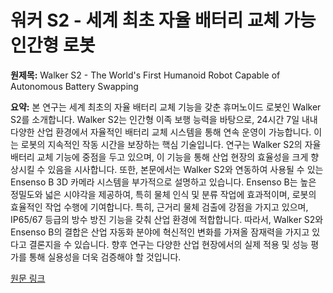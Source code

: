 # 워커 S2 - 세계 최초 자율 배터리 교체 가능 인간형 로봇

**원제목:** Walker S2 - The World's First Humanoid Robot Capable of Autonomous Battery Swapping

**요약:** 본 연구는 세계 최초의 자율 배터리 교체 기능을 갖춘 휴머노이드 로봇인 Walker S2를 소개합니다.  Walker S2는 인간형 이족 보행 능력을 바탕으로,  24시간 7일 내내 다양한 산업 환경에서 자율적인 배터리 교체 시스템을 통해 연속 운영이 가능합니다.  이는 로봇의 지속적인 작동 시간을 보장하는 핵심 기술입니다.  연구는  Walker S2의 자율 배터리 교체 기능에 중점을 두고 있으며,  이 기능을 통해  산업 현장의 효율성을 크게 향상시킬 수 있음을 시사합니다.  또한, 본문에서는 Walker S2와 연동하여 사용될 수 있는 Ensenso B 3D 카메라 시스템을 부가적으로 설명하고 있습니다.  Ensenso B는 높은 정밀도와 넓은 시야각을 제공하여, 특히 물체 인식 및 분류 작업에 효과적이며,  로봇의 효율적인 작업 수행에 기여합니다.  특히,  근거리 물체 검출에 강점을 가지고 있으며,  IP65/67 등급의 방수 방진 기능을 갖춰 산업 환경에 적합합니다.  따라서, Walker S2와 Ensenso B의 결합은 산업 자동화 분야에 혁신적인 변화를 가져올 잠재력을 가지고 있다고 결론지을 수 있습니다.  향후 연구는 다양한 산업 현장에서의 실제 적용 및 성능 평가를 통해  실용성을 더욱 검증해야 할 것입니다.

[원문 링크](https://www.roboticstomorrow.com/story/2025/07/walker-s2-the-worlds-first-humanoid-robot-capable-of-autonomous-battery-swapping/25220/)
